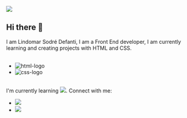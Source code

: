 ![](https://komarev.com/ghpvc/?username=LindomarSodreDefanti)
## Hi there 👋

I am Lindomar Sodré Defanti, I am a Front End developer, I am currently learning and creating projects with HTML and CSS.
<br>
<br>
- <img src="https://img.shields.io/badge/HTML5-E34F26?style=for-the-badge&logo=html5&logoColor=white" alt="html-logo" />
- <img src="https://img.shields.io/badge/CSS3-1572B6?style=for-the-badge&logo=css3&logoColor=white" alt="css-logo" />
<br>
I'm currently learning <img src="https://img.shields.io/badge/javascript-%23323330.svg?style=for-the-badge&logo=javascript&logoColor=%23F7DF1E)" />.
Connect with me:
<br>

- <a href="https://www.linkedin.com/in/lindomar-s-defanti-574ab6341"> <img src="https://img.shields.io/badge/linkedin-%230077B5.svg?style=for-the-badge&logo=linkedin&logoColor=white)" />
- <a href="https://www.instagram.com/mr.defanti/"> <img src="https://img.shields.io/badge/Instagram-%23E4405F.svg?style=for-the-badge&logo=Instagram&logoColor=white" />
<br>
<br>

